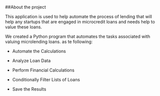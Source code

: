 ##About the project

This application is used to help automate the process of lending that will help any startups that are engaged in microcredit loans and needs help to value these loans. 

We created a Python program that automates the tasks associated with valuing microlending loans. as te following:

* Automate the Calculations

* Analyze Loan Data

* Perform Financial Calculations

* Conditionally Filter Lists of Loans

* Save the Results

  
